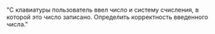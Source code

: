 ﻿"С клавиатуры пользователь ввел число и систему счисления, в которой это число записано. Определить корректность введенного числа." 
